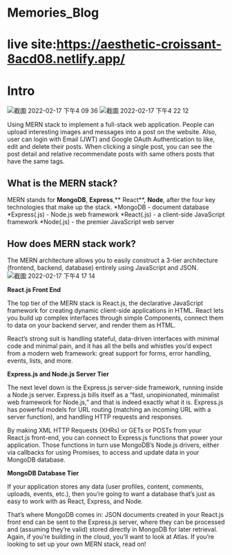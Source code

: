 # Memories_Blog
# live site:https://aesthetic-croissant-8acd08.netlify.app/

# Intro
![截圖 2022-02-17 下午4 09 36](https://user-images.githubusercontent.com/44563581/154572424-07e8d477-0f22-4f56-9bfd-04c7cefc32e7.png)
![截圖 2022-02-17 下午4 22 12](https://user-images.githubusercontent.com/44563581/154572909-aa568a56-bda4-45e1-bae8-e996e4f707e7.png)


Using MERN stack to implement a full-stack web application. People can upload interesting images and messages into a post on the website. Also, user can login with Email (JWT) and Google OAuth Authentication to like, edit and delete their posts. When clicking a single post, you can see the post detail and relative recommendate posts with same others posts that have the same tags.

## What is the MERN stack?
MERN stands for **MongoDB**, **Express**,** React**, **Node**, after the four key technologies that make up the stack.
*MongoDB - document database
*Express(.js) - Node.js web framework
*React(.js) - a client-side JavaScript framework
*Node(.js) - the premier JavaScript web server

## How does MERN stack work?
The MERN architecture allows you to easily construct a 3-tier architecture (frontend, backend, database) entirely using JavaScript and JSON.
![截圖 2022-02-17 下午4 17 14](https://user-images.githubusercontent.com/44563581/154572389-c49710f2-cf6d-4863-8e1d-954bd9fc2118.png)

**React.js Front End**

The top tier of the MERN stack is React.js, the declarative JavaScript framework for creating dynamic client-side applications in HTML. React lets you build up complex interfaces through simple Components, connect them to data on your backend server, and render them as HTML.

React’s strong suit is handling stateful, data-driven interfaces with minimal code and minimal pain, and it has all the bells and whistles you’d expect from a modern web framework: great support for forms, error handling, events, lists, and more.

**Express.js and Node.js Server Tier**

The next level down is the Express.js server-side framework, running inside a Node.js server. Express.js bills itself as a “fast, unopinionated, minimalist web framework for Node.js,” and that is indeed exactly what it is. Express.js has powerful models for URL routing (matching an incoming URL with a server function), and handling HTTP requests and responses.

By making XML HTTP Requests (XHRs) or GETs or POSTs from your React.js front-end, you can connect to Express.js functions that power your application. Those functions in turn use MongoDB’s Node.js drivers, either via callbacks for using Promises, to access and update data in your MongoDB database.

**MongoDB Database Tier**

If your application stores any data (user profiles, content, comments, uploads, events, etc.), then you’re going to want a database that’s just as easy to work with as React, Express, and Node.

That’s where MongoDB comes in: JSON documents created in your React.js front end can be sent to the Express.js server, where they can be processed and (assuming they’re valid) stored directly in MongoDB for later retrieval. Again, if you’re building in the cloud, you’ll want to look at Atlas. If you’re looking to set up your own MERN stack, read on!
